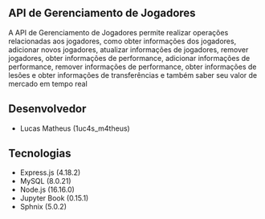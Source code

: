 ## API de Gerenciamento de Jogadores

A API de Gerenciamento de Jogadores permite realizar operações relacionadas aos jogadores, como obter informações dos jogadores, adicionar novos jogadores, atualizar informações de jogadores, remover jogadores, obter informações de performance, adicionar informações de performance, remover informações de performance, obter informações de lesões e obter informações de transferências e também saber seu valor de mercado em tempo real


## Desenvolvedor
- Lucas Matheus (1uc4s_m4theus)

## Tecnologias

- Express.js (4.18.2)
- MySQL (8.0.21)
- Node.js (16.16.0)
- Jupyter Book (0.15.1) 
- Sphnix (5.0.2)


